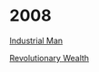 # 2008

[Industrial Man](03/industrial-man-toffler.md)

[Revolutionary Wealth](03/revolutionary-wealth-toffler.md)

